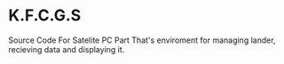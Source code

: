 # K.F.C.G.S
Source Code For Satelite PC Part
 That's enviroment for managing lander, recieving data and displaying it.
